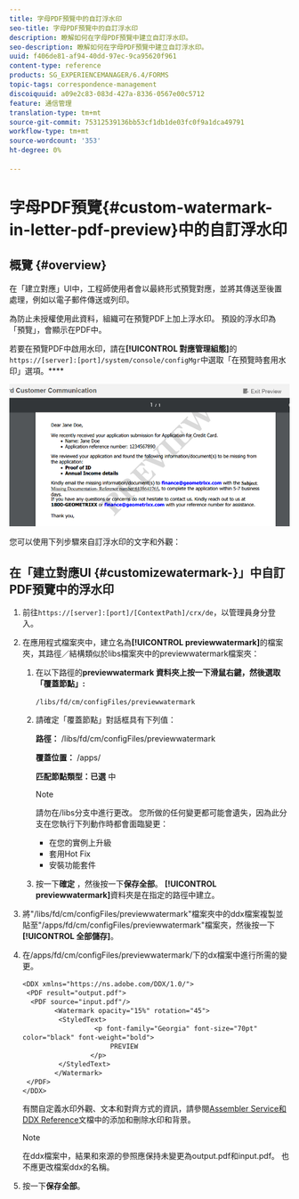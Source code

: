 ```yaml
---
title: 字母PDF預覽中的自訂浮水印
seo-title: 字母PDF預覽中的自訂浮水印
description: 瞭解如何在字母PDF預覽中建立自訂浮水印。
seo-description: 瞭解如何在字母PDF預覽中建立自訂浮水印。
uuid: f406de81-af94-40dd-97ec-9ca95620f961
content-type: reference
products: SG_EXPERIENCEMANAGER/6.4/FORMS
topic-tags: correspondence-management
discoiquuid: a09e2c83-083d-427a-8336-0567e00c5712
feature: 通信管理
translation-type: tm+mt
source-git-commit: 75312539136bb53cf1db1de03fc0f9a1dca49791
workflow-type: tm+mt
source-wordcount: '353'
ht-degree: 0%

---
```



# 字母PDF預覽{#custom-watermark-in-letter-pdf-preview}中的自訂浮水印

## 概覽 {#overview}

在「建立對應」UI中，工程師使用者會以最終形式預覽對應，並將其傳送至後置處理，例如以電子郵件傳送或列印。

為防止未授權使用此資料，組織可在預覽PDF上加上浮水印。 預設的浮水印為「預覽」，會顯示在PDF中。

若要在預覽PDF中啟用水印，請在&#x200B;**[!UICONTROL 對應管理組態]**&#x200B;的`https://[server]:[port]/system/console/configMgr`中選取「在預覽時套用水印」選項。****

![default-watermark](assets/default-watermark.png)

您可以使用下列步驟來自訂浮水印的文字和外觀：

## 在「建立對應UI {#customizewatermark-}」中自訂PDF預覽中的浮水印

1. 前往`https://[server]:[port]/[ContextPath]/crx/de`，以管理員身分登入。
1. 在應用程式檔案夾中，建立名為&#x200B;**[!UICONTROL previewwatermark]**&#x200B;的檔案夾，其路徑／結構類似於libs檔案夾中的previewwatermark檔案夾：

   1. 在以下路徑的**previewwatermark **資料夾上按一下滑鼠右鍵，然後選取「覆蓋節點」**:**

      `/libs/fd/cm/configFiles/previewwatermark`

   1. 請確定「覆蓋節點」對話框具有下列值：

      **路徑：** /libs/fd/cm/configFiles/previewwatermark

      **覆蓋位置：** /apps/

      **匹配節點類型：已選** 中

      >[!NOTE]
      >
      >請勿在/libs分支中進行更改。 您所做的任何變更都可能會遺失，因為此分支在您執行下列動作時都會面臨變更：
      >
      >* 在您的實例上升級
      >* 套用Hot Fix
      >* 安裝功能套件


   1. 按一下&#x200B;**確定** ，然後按一下&#x200B;**保存全部**。 **[!UICONTROL previewwatermark]**&#x200B;資料夾是在指定的路徑中建立。

1. 將&quot;/libs/fd/cm/configFiles/previewwatermark&quot;檔案夾中的ddx檔案複製並貼至&quot;/apps/fd/cm/configFiles/previewwatermark&quot;檔案夾，然後按一下&#x200B;**[!UICONTROL 全部儲存]**。
1. 在/apps/fd/cm/configFiles/previewwatermark/下的dx檔案中進行所需的變更。

   ```
   <DDX xmlns="https://ns.adobe.com/DDX/1.0/">
    <PDF result="output.pdf">
     <PDF source="input.pdf"/>
           <Watermark opacity="15%" rotation="45">
            <StyledText>
                     <p font-family="Georgia" font-size="70pt" color="black" font-weight="bold">
                         PREVIEW
                    </p>
            </StyledText>
           </Watermark>
    </PDF>
   </DDX>
   ```

   有關自定義水印外觀、文本和對齊方式的資訊，請參閱[Assembler Service和DDX Reference](https://help.adobe.com/en_US/livecycle/11.0/ddxRef.pdf)文檔中的添加和刪除水印和背景。

   >[!NOTE]
   >
   >在ddx檔案中，結果和來源的參照應保持未變更為output.pdf和input.pdf。 也不應更改檔案ddx的名稱。

1. 按一下&#x200B;**保存全部**。

